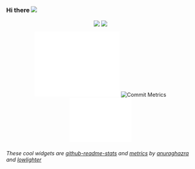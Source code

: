 ### Hi there <img src="https://media.giphy.com/media/hvRJCLFzcasrR4ia7z/giphy.gif" width="22px">
<p align="center">
  <img align="center" src="https://github-readme-stats.vercel.app/api/top-langs/?username=sokosam&layout=compact&theme=transparent&langs_count=6&card_width=255&exclude_repo=course_notes&hide=html,css"/>
  <img align="center" src="https://github-readme-stats.vercel.app/api?username=sokosam&theme=transparent&show_icons=true&hide=issues"/>
</p>

<div align="center">
  <img alt="GitHub Metrics" src="/github-metrics.svg" width="45%"/>
  <img alt="Commit Metrics" src="/metrics.plugin.isocalendar.fullyear.svg"width="45%"/>
  <img alt="LeetCode Metrics" src="/metrics.plugin.leetcode.svg" width="33%"/>
</div>

###### These cool widgets are [github-readme-stats](https://github.com/anuraghazra/github-readme-stats) and [metrics](https://github.com/lowlighter/metrics) by [anuraghazra](https://github.com/anuraghazra) and [lowlighter](https://github.com/lowlighter)
